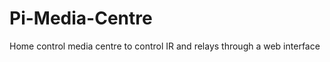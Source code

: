 Pi-Media-Centre
===============

Home control media centre to control IR and relays through a web interface
